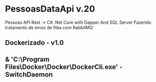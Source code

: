 # PessoasDataApi v.20
Pessoas API Rest -> C# .Net Core with Dapper And SQL Server
Fazendo tratamento de envio de filas com RabbitMQ
## Dockerizado - v1.0
## & 'C:\Program Files\Docker\Docker\DockerCli.exe' -SwitchDaemon
